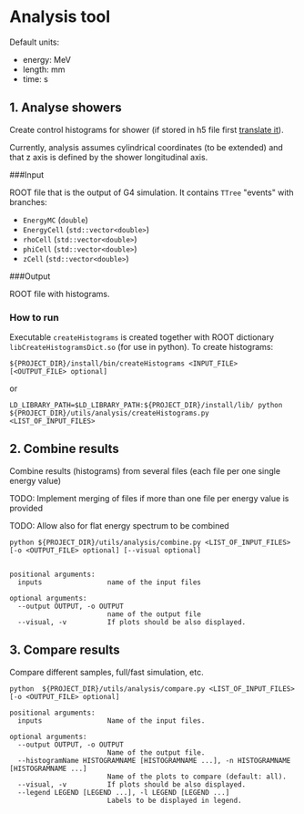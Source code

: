 # Analysis tool

Default units:
- energy: MeV
- length: mm
- time: s

## 1. Analyse showers

Create control histograms for shower (if stored in h5 file first [translate it](../h5/README.md#h5---root)).

Currently, analysis assumes cylindrical coordinates (to be extended) and that z axis is defined by the shower longitudinal axis.

###Input

ROOT file that is the output of G4 simulation. It contains `TTree` "events" with branches:

  - `EnergyMC` (`double`)
  - `EnergyCell` (`std::vector<double>`)
  - `rhoCell` (`std::vector<double>`)
  - `phiCell` (`std::vector<double>`)
  - `zCell` (`std::vector<double>`)

###Output

ROOT file with histograms.

### How to run

Executable `createHistograms` is created together with ROOT dictionary `libCreateHistogramsDict.so` (for use in python). To create histograms:

```
${PROJECT_DIR}/install/bin/createHistograms <INPUT_FILE> [<OUTPUT_FILE> optional]
```

or

```
LD_LIBRARY_PATH=$LD_LIBRARY_PATH:${PROJECT_DIR}/install/lib/ python ${PROJECT_DIR}/utils/analysis/createHistograms.py <LIST_OF_INPUT_FILES>
```

## 2. Combine results

Combine results (histograms) from several files (each file per one single energy value)

TODO: Implement merging of files if more than one file per energy value is provided

TODO: Allow also for flat energy spectrum to be combined


```
python ${PROJECT_DIR}/utils/analysis/combine.py <LIST_OF_INPUT_FILES> [-o <OUTPUT_FILE> optional] [--visual optional]


positional arguments:
  inputs                name of the input files

optional arguments:
  --output OUTPUT, -o OUTPUT
                        name of the output file
  --visual, -v          If plots should be also displayed.

```

## 3. Compare results

Compare different samples, full/fast simulation, etc.


```
python  ${PROJECT_DIR}/utils/analysis/compare.py <LIST_OF_INPUT_FILES> [-o <OUTPUT_FILE> optional]

positional arguments:
  inputs                Name of the input files.

optional arguments:
  --output OUTPUT, -o OUTPUT
                        Name of the output file.
  --histogramName HISTOGRAMNAME [HISTOGRAMNAME ...], -n HISTOGRAMNAME [HISTOGRAMNAME ...]
                        Name of the plots to compare (default: all).
  --visual, -v          If plots should be also displayed.
  --legend LEGEND [LEGEND ...], -l LEGEND [LEGEND ...]
                        Labels to be displayed in legend.

```
